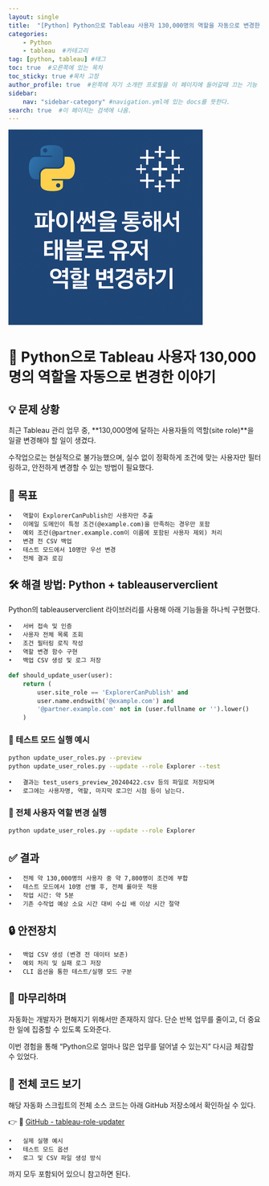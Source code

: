 ```yaml
---
layout: single
title:  "[Python] Python으로 Tableau 사용자 130,000명의 역할을 자동으로 변경한 이야기"
categories: 
    - Python
    - tableau  #카테고리
tag: [python, tableau] #태그
toc: true  #오른쪽에 있는 목차
toc_sticky: true #목차 고정
author_profile: true  #왼쪽에 자기 소개란 프로필을 이 페이지에 들어갈때 끄는 기능
sidebar:
    nav: "sidebar-category" #navigation.yml에 있는 docs를 뜻한다.
search: true  #이 페이지는 검색에 나옴.
---
```


![이미지](/assets/images/2025/04/22/pytho.png)

# 🐍 Python으로 Tableau 사용자 130,000명의 역할을 자동으로 변경한 이야기

## 💡 문제 상황

최근 Tableau 관리 업무 중,
**130,000명에 달하는 사용자들의 역할(site role)**을 일괄 변경해야 할 일이 생겼다.

수작업으로는 현실적으로 불가능했으며,
실수 없이 정확하게 조건에 맞는 사용자만 필터링하고, 안전하게 변경할 수 있는 방법이 필요했다.

## 🎯 목표

	•	역할이 ExplorerCanPublish인 사용자만 추출
	•	이메일 도메인이 특정 조건(@example.com)을 만족하는 경우만 포함
	•	예외 조건(@partner.example.com이 이름에 포함된 사용자 제외) 처리
	•	변경 전 CSV 백업
	•	테스트 모드에서 10명만 우선 변경
	•	전체 결과 로깅

## 🛠️ 해결 방법: Python + tableauserverclient

Python의 tableauserverclient 라이브러리를 사용해 아래 기능들을 하나씩 구현했다.

	•	서버 접속 및 인증
	•	사용자 전체 목록 조회
	•	조건 필터링 로직 작성
	•	역할 변경 함수 구현
	•	백업 CSV 생성 및 로그 저장

```python
def should_update_user(user):
    return (
        user.site_role == 'ExplorerCanPublish' and
        user.name.endswith('@example.com') and
        '@partner.example.com' not in (user.fullname or '').lower()
    )
```

### 🧪 테스트 모드 실행 예시

```bash
python update_user_roles.py --preview
python update_user_roles.py --update --role Explorer --test
```

	•	결과는 test_users_preview_20240422.csv 등의 파일로 저장되며
	•	로그에는 사용자명, 역할, 마지막 로그인 시점 등이 남는다.

### 📁 전체 사용자 역할 변경 실행

```bash
python update_user_roles.py --update --role Explorer
```

## ✅ 결과
	•	전체 약 130,000명의 사용자 중 약 7,800명이 조건에 부합
	•	테스트 모드에서 10명 선별 후, 전체 롤아웃 적용
	•	작업 시간: 약 5분
	•	기존 수작업 예상 소요 시간 대비 수십 배 이상 시간 절약

## 🔒 안전장치
	•	백업 CSV 생성 (변경 전 데이터 보존)
	•	예외 처리 및 실패 로그 저장
	•	CLI 옵션을 통한 테스트/실행 모드 구분

## 📌 마무리하며

자동화는 개발자가 편해지기 위해서만 존재하지 않다.
단순 반복 업무를 줄이고, 더 중요한 일에 집중할 수 있도록 도와준다.

이번 경험을 통해 “Python으로 얼마나 많은 업무를 덜어낼 수 있는지” 다시금 체감할 수 있었다.


## 📂 전체 코드 보기

해당 자동화 스크립트의 전체 소스 코드는 아래 GitHub 저장소에서 확인하실 수 있다.

👉 🔗 [GitHub - tableau-role-updater](https://github.com/woolfie1101/realworld-snippets/tree/main/python/tableau-role-updater)

	•	실제 실행 예시
	•	테스트 모드 옵션
	•	로그 및 CSV 파일 생성 방식

까지 모두 포함되어 있으니 참고하면 된다.

